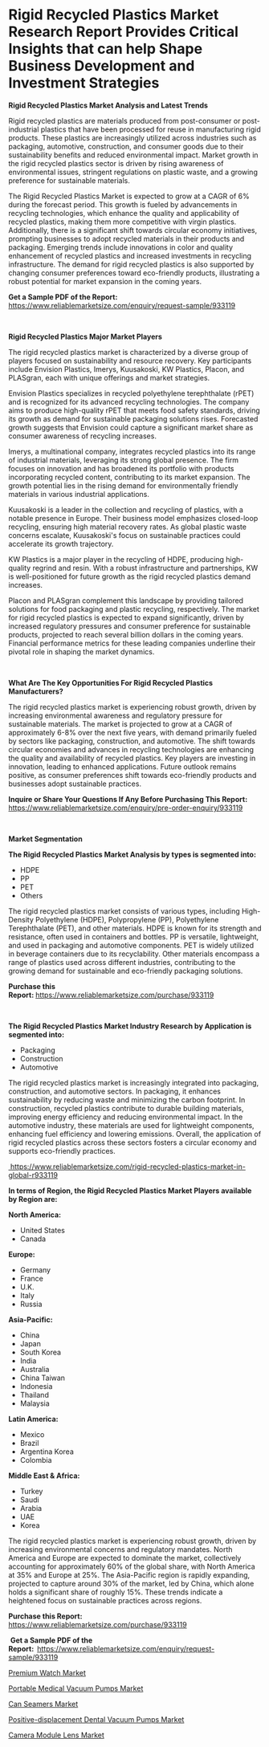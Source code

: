 <p><h1>Rigid Recycled Plastics Market Research Report Provides Critical Insights that can help Shape Business Development and Investment Strategies</h1></p><p><strong>Rigid Recycled Plastics Market Analysis and Latest Trends</strong></p>
<p><p>Rigid recycled plastics are materials produced from post-consumer or post-industrial plastics that have been processed for reuse in manufacturing rigid products. These plastics are increasingly utilized across industries such as packaging, automotive, construction, and consumer goods due to their sustainability benefits and reduced environmental impact. Market growth in the rigid recycled plastics sector is driven by rising awareness of environmental issues, stringent regulations on plastic waste, and a growing preference for sustainable materials.</p><p>The Rigid Recycled Plastics Market is expected to grow at a CAGR of 6% during the forecast period. This growth is fueled by advancements in recycling technologies, which enhance the quality and applicability of recycled plastics, making them more competitive with virgin plastics. Additionally, there is a significant shift towards circular economy initiatives, prompting businesses to adopt recycled materials in their products and packaging. Emerging trends include innovations in color and quality enhancement of recycled plastics and increased investments in recycling infrastructure. The demand for rigid recycled plastics is also supported by changing consumer preferences toward eco-friendly products, illustrating a robust potential for market expansion in the coming years.</p></p>
<p><strong>Get a Sample PDF of the Report:&nbsp;</strong> <a href="https://www.reliablemarketsize.com/enquiry/request-sample/933119?utm_campaign=1143&utm_medium=2&utm_source=Github&utm_content=ia&utm_term=25122024&utm_id=rigid-recycled-plastics">https://www.reliablemarketsize.com/enquiry/request-sample/933119</a></p>
<p>&nbsp;</p>
<p><strong>Rigid Recycled Plastics Major Market Players</strong></p>
<p><p>The rigid recycled plastics market is characterized by a diverse group of players focused on sustainability and resource recovery. Key participants include Envision Plastics, Imerys, Kuusakoski, KW Plastics, Placon, and PLASgran, each with unique offerings and market strategies.</p><p>Envision Plastics specializes in recycled polyethylene terephthalate (rPET) and is recognized for its advanced recycling technologies. The company aims to produce high-quality rPET that meets food safety standards, driving its growth as demand for sustainable packaging solutions rises. Forecasted growth suggests that Envision could capture a significant market share as consumer awareness of recycling increases.</p><p>Imerys, a multinational company, integrates recycled plastics into its range of industrial materials, leveraging its strong global presence. The firm focuses on innovation and has broadened its portfolio with products incorporating recycled content, contributing to its market expansion. The growth potential lies in the rising demand for environmentally friendly materials in various industrial applications.</p><p>Kuusakoski is a leader in the collection and recycling of plastics, with a notable presence in Europe. Their business model emphasizes closed-loop recycling, ensuring high material recovery rates. As global plastic waste concerns escalate, Kuusakoski's focus on sustainable practices could accelerate its growth trajectory.</p><p>KW Plastics is a major player in the recycling of HDPE, producing high-quality regrind and resin. With a robust infrastructure and partnerships, KW is well-positioned for future growth as the rigid recycled plastics demand increases. </p><p>Placon and PLASgran complement this landscape by providing tailored solutions for food packaging and plastic recycling, respectively. The market for rigid recycled plastics is expected to expand significantly, driven by increased regulatory pressures and consumer preference for sustainable products, projected to reach several billion dollars in the coming years. Financial performance metrics for these leading companies underline their pivotal role in shaping the market dynamics.</p></p>
<p>&nbsp;</p>
<p><strong>What Are The Key Opportunities For Rigid Recycled Plastics Manufacturers?</strong></p>
<p><p>The rigid recycled plastics market is experiencing robust growth, driven by increasing environmental awareness and regulatory pressure for sustainable materials. The market is projected to grow at a CAGR of approximately 6-8% over the next five years, with demand primarily fueled by sectors like packaging, construction, and automotive. The shift towards circular economies and advances in recycling technologies are enhancing the quality and availability of recycled plastics. Key players are investing in innovation, leading to enhanced applications. Future outlook remains positive, as consumer preferences shift towards eco-friendly products and businesses adopt sustainable practices.</p></p>
<p><strong>Inquire or Share Your Questions If Any Before Purchasing This Report:</strong> <a href="https://www.reliablemarketsize.com/enquiry/pre-order-enquiry/933119?utm_campaign=1143&utm_medium=2&utm_source=Github&utm_content=ia&utm_term=25122024&utm_id=rigid-recycled-plastics">https://www.reliablemarketsize.com/enquiry/pre-order-enquiry/933119</a></p>
<p>&nbsp;</p>
<p><strong>Market Segmentation</strong></p>
<p><strong>The Rigid Recycled Plastics Market Analysis by types is segmented into:</strong></p>
<p><ul><li>HDPE</li><li>PP</li><li>PET</li><li>Others</li></ul></p>
<p><p>The rigid recycled plastics market consists of various types, including High-Density Polyethylene (HDPE), Polypropylene (PP), Polyethylene Terephthalate (PET), and other materials. HDPE is known for its strength and resistance, often used in containers and bottles. PP is versatile, lightweight, and used in packaging and automotive components. PET is widely utilized in beverage containers due to its recyclability. Other materials encompass a range of plastics used across different industries, contributing to the growing demand for sustainable and eco-friendly packaging solutions.</p></p>
<p><strong>Purchase this Report:&nbsp;</strong><a href="https://www.reliablemarketsize.com/purchase/933119?utm_campaign=1143&utm_medium=2&utm_source=Github&utm_content=ia&utm_term=25122024&utm_id=rigid-recycled-plastics">https://www.reliablemarketsize.com/purchase/933119</a></p>
<p>&nbsp;</p>
<p><strong>The Rigid Recycled Plastics Market Industry Research by Application is segmented into:</strong></p>
<p><ul><li>Packaging</li><li>Construction</li><li>Automotive</li></ul></p>
<p><p>The rigid recycled plastics market is increasingly integrated into packaging, construction, and automotive sectors. In packaging, it enhances sustainability by reducing waste and minimizing the carbon footprint. In construction, recycled plastics contribute to durable building materials, improving energy efficiency and reducing environmental impact. In the automotive industry, these materials are used for lightweight components, enhancing fuel efficiency and lowering emissions. Overall, the application of rigid recycled plastics across these sectors fosters a circular economy and supports eco-friendly practices.</p></p>
<p><a href="https://www.reliablemarketsize.com/rigid-recycled-plastics-market-in-global-r933119?utm_campaign=1143&utm_medium=2&utm_source=Github&utm_content=ia&utm_term=25122024&utm_id=rigid-recycled-plastics">&nbsp;https://www.reliablemarketsize.com/rigid-recycled-plastics-market-in-global-r933119</a></p>
<p><strong>In terms of Region, the Rigid Recycled Plastics Market Players available by Region are:</strong></p>
<p>
    <p> <strong> North America: </strong>
        <ul>
            <li>United States</li>
            <li>Canada</li>
        </ul>
        </p> 
    <p> <strong> Europe: </strong>
        <ul>
            <li>Germany</li>
            <li>France</li>
            <li>U.K.</li>
            <li>Italy</li>
            <li>Russia</li>
        </ul>
        </p> 
    <p> <strong> Asia-Pacific: </strong>
        <ul>
            <li>China</li>
            <li>Japan</li>
            <li>South Korea</li>
            <li>India</li>
            <li>Australia</li>
            <li>China Taiwan</li>
            <li>Indonesia</li>
            <li>Thailand</li>
            <li>Malaysia</li>
        </ul>
        </p> 
    <p> <strong> Latin America: </strong>
        <ul>
            <li>Mexico</li>
            <li>Brazil</li>
            <li>Argentina Korea</li>
            <li>Colombia</li>
        </ul>
        </p> 
    <p> <strong> Middle East & Africa: </strong>
        <ul>
            <li>Turkey</li>
            <li>Saudi</li>
            <li>Arabia</li>
            <li>UAE</li>
            <li>Korea</li>
        </ul>
    </p>
    </p>
<p><p>The rigid recycled plastics market is experiencing robust growth, driven by increasing environmental concerns and regulatory mandates. North America and Europe are expected to dominate the market, collectively accounting for approximately 60% of the global share, with North America at 35% and Europe at 25%. The Asia-Pacific region is rapidly expanding, projected to capture around 30% of the market, led by China, which alone holds a significant share of roughly 15%. These trends indicate a heightened focus on sustainable practices across regions.</p></p>
<p><strong>Purchase this Report: </strong><a href="https://www.reliablemarketsize.com/purchase/933119?utm_campaign=1143&utm_medium=2&utm_source=Github&utm_content=ia&utm_term=25122024&utm_id=rigid-recycled-plastics">https://www.reliablemarketsize.com/purchase/933119</a></p>
<p>&nbsp;<strong>Get a Sample PDF of the Report:&nbsp;&nbsp;</strong><a href="https://www.reliablemarketsize.com/enquiry/request-sample/933119?utm_campaign=1143&utm_medium=2&utm_source=Github&utm_content=ia&utm_term=25122024&utm_id=rigid-recycled-plastics">https://www.reliablemarketsize.com/enquiry/request-sample/933119</a></p>
<p><strong></strong></p>
<p><p><a href="https://www.linkedin.com/pulse/p-factrackr-ho6he?utm_campaign=1143&utm_medium=2&utm_source=Github&utm_content=ia&utm_term=25122024&utm_id=rigid-recycled-plastics">Premium Watch Market</a></p><p><a href="https://github.com/ryanbell8967/Market-Research-Report-List-1/blob/main/portable-medical-vacuum-pumps-market.md?utm_campaign=1143&utm_medium=2&utm_source=Github&utm_content=ia&utm_term=25122024&utm_id=rigid-recycled-plastics">Portable Medical Vacuum Pumps Market</a></p><p><a href="https://www.linkedin.com/pulse/in-depth-analysis-can-seamers-market-size-share-revenue-q3kce?utm_campaign=1143&utm_medium=2&utm_source=Github&utm_content=ia&utm_term=25122024&utm_id=rigid-recycled-plastics">Can Seamers Market</a></p><p><a href="https://github.com/yoshih12/Market-Research-Report-List-4/blob/main/positive-displacement-dental-vacuum-pumps-market.md?utm_campaign=1143&utm_medium=2&utm_source=Github&utm_content=ia&utm_term=25122024&utm_id=rigid-recycled-plastics">Positive-displacement Dental Vacuum Pumps Market</a></p><p><a href="https://www.linkedin.com/pulse/scope-trends-camera-module-lens-market-latest-dynamics-uywce?utm_campaign=1143&utm_medium=2&utm_source=Github&utm_content=ia&utm_term=25122024&utm_id=rigid-recycled-plastics">Camera Module Lens Market</a></p></p>